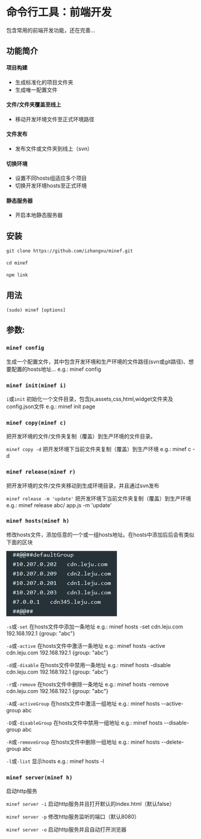 # 命令行工具：前端开发

包含常用的前端开发功能，还在完善...

## 功能简介

#### 项目构建
* 生成标准化的项目文件夹
* 生成唯一配置文件

#### 文件/文件夹覆盖至线上
* 移动开发环境文件至正式环境路径

#### 文件发布
* 发布文件或文件夹到线上（svn）

#### 切换环境
* 设置不同hosts组适应多个项目
* 切换开发环境hosts至正式环境

#### 静态服务器
* 开启本地静态服务器


## 安装

    git clone https://github.com/izhangxu/minef.git

    cd minef 

	npm link

## 用法

	(sudo) minef [options]

## 参数:

### `minef config`
	
生成一个配置文件，其中包含开发环境和生产环境的文件路径(svn或git路径)、想要配置的hosts地址...   e.g.: minef config

### `minef init(minef i)`

`i`或`init` 初始化一个文件目录，包含js,assets,css,html,widget文件夹及config.json文件  e.g.: minef init page

### `minef copy(minef c)`

把开发环境的文件/文件夹复制（覆盖）到生产环境的文件目录。

`minef copy -d` 把开发环境下当前文件夹复制（覆盖）到生产环境  e.g.: minef c -d
 
### `minef release(minef r)`

把开发环境的文件/文件夹移动到生成环境目录，并且通过svn发布
    
 `minef release -m 'update'` 把开发环境下当前文件夹复制（覆盖）到生产环境  e.g.: minef release abc/ app.js -m 'update'
 
### `minef hosts(minef h)`

修改hosts文件，添加任意的一个或一组hosts地址。在hosts中添加后后会有类似下面的区块

![](https://github.com/izhangxu/minef/blob/master/screenshots/hosts.jpg)

`-s`或`-set`    在hosts文件中添加一条地址  e.g.: minef hosts -set cdn.leju.com 192.168.192.1 {group: "abc"}
        
`-a`或`-active`    在hosts文件中激活一条地址  e.g.: minef hosts -active cdn.leju.com 192.168.192.1 {group: "abc"}
        
`-d`或`-disable`    在hosts文件中禁用一条地址  e.g.: minef hosts -disable cdn.leju.com 192.168.192.1 {group: "abc"}
        
`-r`或`-remove`    在hosts文件中删除一条地址  e.g.: minef hosts -remove cdn.leju.com 192.168.192.1 {group: "abc"}
        
`-A`或`-activeGroup`    在hosts文件中激活一组地址  e.g.: minef hosts --active-group abc
        
`-D`或`-disableGroup`    在hosts文件中禁用一组地址  e.g.: minef hosts --disable-group abc
        
`-R`或`-removeGroup`    在hosts文件中删除一组地址  e.g.: minef hosts --delete-group abc

`-l`或`-list`    显示hosts  e.g.: minef hosts -l

### `minef server(minef h)`

启动http服务

`minef server -i` 启动http服务并且打开默认的index.html（默认false）

`minef server -p` 修改http服务监听的端口（默认8080）

`minef server -o` 启动http服务并且自动打开浏览器
